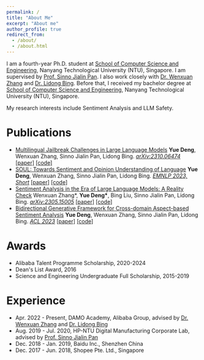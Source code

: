 ```yaml
---
permalink: /
title: "About Me"
excerpt: "About me"
author_profile: true
redirect_from:
  - /about/
  - /about.html
---
```


I am a fourth-year Ph.D. student at [School of Computer Science and Engineering](https://www.ntu.edu.sg/scse), Nanyang Technological University (NTU), Singapore. I am supervised by [Prof. Sinno Jialin Pan](https://www.cse.cuhk.edu.hk/~sinnopan/index.html). I also work closely with [Dr. Wenxuan Zhang](https://isakzhang.github.io/) and [Dr. Lidong Bing](https://lidongbing.github.io/). Before that, I received my bachelor degree at [School of Computer Science and Engineering](https://www.ntu.edu.sg/scse), Nanyang Technological University (NTU), Singapore.

My research interests include Sentiment Analysis and LLM Safety.

Publications
======
- [Multilingual Jailbreak Challenges in Large Language Models](https://arxiv.org/abs/2310.06474)
**Yue Deng**, Wenxuan Zhang, Sinno Jialin Pan, Lidong Bing.
<ins>*arXiv:2310.06474*</ins> [\[paper\]](https://arxiv.org/abs/2310.06474) [\[code\]](https://github.com/DAMO-NLP-SG/multilingual-safety-for-LLMs)
- [SOUL: Towards Sentiment and Opinion Understanding of Language](https://arxiv.org/abs/2310.17924)
**Yue Deng**, Wenxuan Zhang, Sinno Jialin Pan, Lidong Bing.
<ins>*EMNLP 2023, Short*</ins> [\[paper\]](https://arxiv.org/abs/2310.17924) [\[code\]](https://github.com/DAMO-NLP-SG/SOUL)
- [Sentiment Analysis in the Era of Large Language Models: A Reality Check](https://arxiv.org/abs/2305.15005)
Wenxuan Zhang\*, **Yue Deng\***, Bing Liu, Sinno Jialin Pan, Lidong Bing.
<ins>*arXiv:2305.15005*</ins> [\[paper\]](https://arxiv.org/abs/2305.15005
) [\[code\]](https://github.com/DAMO-NLP-SG/LLM-Sentiment)
- [Bidirectional Generative Framework for Cross-domain Aspect-based Sentiment Analysis](https://aclanthology.org/2023.acl-long.686/)
**Yue Deng**, Wenxuan Zhang, Sinno Jialin Pan, Lidong Bing.
<ins>*ACL 2023*</ins> [\[paper\]](https://aclanthology.org/2023.acl-long.686/) [\[code\]](https://github.com/DAMO-NLP-SG/BGCA)

Awards
======
- Alibaba Talent Programme Scholarship, 2020-2024
- Dean's List Award, 2016
- Science and Engineering Undergraduate Full Scholarship, 2015-2019

Experience
======
- Apr. 2022 - Present, DAMO Academy, Alibaba Group, advised by [Dr. Wenxuan Zhang](https://isakzhang.github.io/) and [Dr. Lidong Bing](https://lidongbing.github.io/)
- Aug. 2019 - Jul. 2020, HP-NTU Digital Manufacturing Corporate Lab, advised by [Prof. Sinno Jialin Pan](https://www.cse.cuhk.edu.hk/~sinnopan/index.html)
- Dec. 2018 - Jan. 2019, Baidu Inc., Shenzhen China
- Dec. 2017 - Jun. 2018, Shopee Pte. Ltd., Singapore
<script type="text/javascript" id="clustrmaps" src="//clustrmaps.com/map_v2.js?d=mbKmvcLMBYoZWNicchf11wWWJ1TxNprEv2i86NSGg3I&cl=ffffff&w=a"></script>

